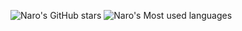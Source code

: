 ![Naro's GitHub stars](https://github-readme-stats.vercel.app/api?username=NaroisCool&theme=vue&show_icons=true)
![Naro's Most used languages](https://github-readme-stats.vercel.app/api/top-langs/?username=NaroisCool&layout=compact&hide_border=true&langs_count=10)
